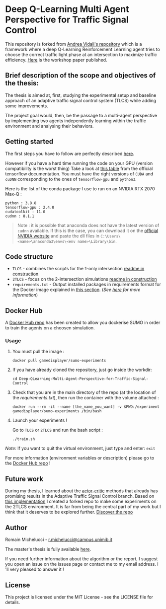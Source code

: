 # Deep Q-Learning Multi Agent Perspective for Traffic Signal Control

This repository is forked from [Andrea Vidali's repository](https://github.com/AndreaVidali/Deep-QLearning-Agent-for-Traffic-Signal-Control) which is a framework where a deep Q-Learning Reinforcement Learning agent tries to choose the correct traffic light phase at an intersection to maximize traffic efficiency.
[Here](http://ceur-ws.org/Vol-2404/paper07.pdf) is the workshop paper published. 

## Brief description of the scope and objectives of the thesis:

The thesis is aimed at, first, studying the experimental setup and baseline approach of an adaptive traffic signal control system (TLCS) while adding some improvements.

The project goal would, then, be the passage to a multi-agent perspective by implementing two agents independently learning within the traffic environment and analysing their behaviors.

## Getting started

The first steps you have to follow are perfectly described [here](https://github.com/AndreaVidali/Deep-QLearning-Agent-for-Traffic-Signal-Control#getting-started).

However if you have a hard time running the code on your GPU (version compatibility is the worst thing)
Take a look at [this table](https://www.tensorflow.org/install/source_windows#gpu) from the official tensorflow documentation. You must have the right versions of `CUDA` and `cuDNN` corresponding to the ones of `tensorflow-gpu` and `python3`.

Here is the list of the conda package I use to run on an NVIDIA RTX 2070 Max-Q :
```
python : 3.8.8
tensorflow-gpu : 2.4.0
cudatoolkit : 11.0
cudnn : 8.1.1
```

> Note : it is possible that anaconda does not have the latest version of `cudnn` available. If this is the case, you can download it on the [official NVIDIA website](https://developer.nvidia.com/rdp/cudnn-download) and paste the dll files in `C:\Users\<name>\anaconda3\envs\<env name>\Library\bin`.

## Code structure

- `TLCS` - combines the scripts for the 1-only intersection [readme in construction](https://github.com/GameDisplayer/Deep-QLearning-Multi-Agent-Perspective-for-Traffic-Signal-Control/tree/master/TLCS#readme)
- `2TLCS` - focus on the 2-intersection simulations [readme in construction](https://github.com/GameDisplayer/Deep-QLearning-Multi-Agent-Perspective-for-Traffic-Signal-Control/tree/master/2TLCS#readme)
- `requirements.txt` - Output installed packages in requirements format for the Docker image explained in [this section](https://github.com/GameDisplayer/Deep-QLearning-Multi-Agent-Perspective-for-Traffic-Signal-Control#docker-hub). (*See [here](https://pip.pypa.io/en/stable/cli/pip_freeze/) for more information*)


## Docker Hub
A [Docker Hub repo](https://hub.docker.com/repository/docker/gamedisplayer/sumo-experiments) has been created to allow you dockerise SUMO in order to train the agents on a choosen simulation. 


### Usage 

1. You must pull the image :

    ```shell
    docker pull gamedisplayer/sumo-experiments
    ```
2. If you have already cloned the repository, just go inside the workdir:
    
    ```shell
    cd Deep-QLearning-Multi-Agent-Perspective-for-Traffic-Signal-Control
    ```
3. Check that you are in the main directory of the repo (at the location of the *requirements.txt*), then run the container with the volume attached :

    ```shell
    docker run --rm -it --name [the_name_you_want] -v $PWD:/experiment gamedisplayer/sumo-experiments /bin/bash
    ```
4. Launch your experiments !

    Go to ```TLCS``` or ```2TLCS``` and run the bash script :
    ```shell
    ./train.sh
    ```
 *Note:* If you want to quit the virtual environment, just type and enter:
    ```
    exit
    ```

For more information (environment variables or description) please go to the [Docker Hub repo](https://hub.docker.com/repository/docker/gamedisplayer/sumo-experiments) !

## Future work

During my thesis, I learned about the [actor-critic](http://incompleteideas.net/book/first/ebook/node66.html) methods that already has promising results in the Adaptive Traffic Signal Control branch.
Based on [this implementation](https://github.com/cts198859/deeprl_signal_control) I created a forked repo to make some experiments on the 2TLCS environment. It is far from being the central part of my work but I think that it deserves to be explored further. [Discover the repo](https://github.com/GameDisplayer/Multi-Agent-DRL4-Large-Scale-Traffic-Signal-Control)

## Author

Romain Michelucci - r.michelucci@campus.unimib.it

The master's thesis is fully available [here](https://github.com/GameDisplayer/Deep-QLearning-Multi-Agent-Perspective-for-Traffic-Signal-Control/tree/master/Master%20Thesis).

If you need further information about the algorithm or the report, I suggest you open an issue on the issues page or contact me to my email address. I 'll very pleased to answer it !

## License

This project is licensed under the MIT License - see the LICENSE file for details.
